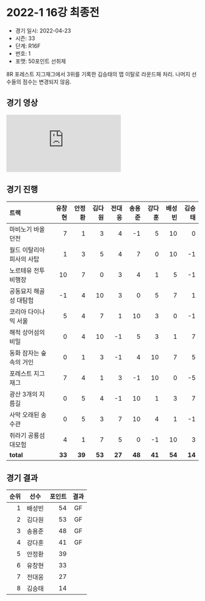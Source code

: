 # 2022-1 16강 최종전

- 경기 일시: 2022-04-23
- 시즌: 33
- 단계: R16F
- 번호: 1
- 포맷: 50포인트 선취제



8R 포레스트 지그재그에서 3위를 기록한 김승태의 맵 이탈로 라운드패 처리. 나머지 선수들의 점수는 변경되지 않음.

## 경기 영상
<iframe src="https://www.youtube.com/embed/pcZa9lW_fJE" frameborder="0" allowfullscreen>
</iframe>

## 경기 진행

| 트랙 | 유창현 | 안정환 | 김다원 | 전대웅 | 송용준 | 강다훈 | 배성빈 | 김승태 |
|:---|---:|---:|---:|---:|---:|---:|---:|---:|
| 마비노기 바올 던전 | 7 | 1 | 3 | 4 | -1 | 5 | 10 | 0 |
| 월드 이탈리아 피사의 사탑 | 1 | 3 | 5 | 4 | 7 | 0 | 10 | -1 |
| 노르테유 전투비행장 | 10 | 7 | 0 | 3 | 4 | 1 | 5 | -1 |
| 공동묘지 해골성 대탐험 | -1 | 4 | 10 | 3 | 0 | 5 | 7 | 1 |
| 코리아 다이나믹 서울 | 5 | 4 | 7 | 1 | 10 | 3 | 0 | -1 |
| 해적 상어섬의 비밀 | 0 | 4 | 10 | -1 | 5 | 3 | 1 | 7 |
| 동화 잠자는 숲속의 거인 | 0 | 1 | 3 | -1 | 4 | 10 | 7 | 5 |
| 포레스트 지그재그 | 7 | 4 | 1 | 3 | -1 | 10 | 0 | -5 |
| 광산 3개의 지름길 | 0 | 5 | 4 | -1 | 10 | 1 | 3 | 7 |
| 사막 오래된 송수관 | 0 | 5 | 3 | 7 | 10 | 4 | 1 | -1 |
| 쥐라기 공룡섬 대모험 | 4 | 1 | 7 | 5 | 0 | -1 | 10 | 3 |
| __total__ | __33__ | __39__ | __53__ | __27__ | __48__ | __41__ | __54__ | __14__ |




## 경기 결과

| 순위 | 선수 | 포인트 | 결과 |
|---:|:---:|---:|:---:|
| 1 | 배성빈 | 54 | GF |
| 2 | 김다원 | 53 | GF |
| 3 | 송용준 | 48 | GF |
| 4 | 강다훈 | 41 | GF |
| 5 | 안정환 | 39 |  |
| 6 | 유창현 | 33 |  |
| 7 | 전대웅 | 27 |  |
| 8 | 김승태 | 14 |  |

